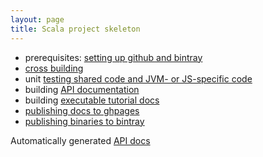 ```yaml
---
layout: page
title: Scala project skeleton
---
```



-   prerequisites:  [setting up github and bintray](gh+bintray)
-   [cross building](xbuild)
-   unit [testing shared code and JVM- or JS-specific code](testing)
-   building [API documentation](apidocs)
-   building [executable tutorial docs](tut)
-   [publishing docs to ghpages](ghpages)
-   [publishing binaries to bintray](bintray)


Automatically generated [API docs](api/edu/holycross/shot/skelly/index.html)
